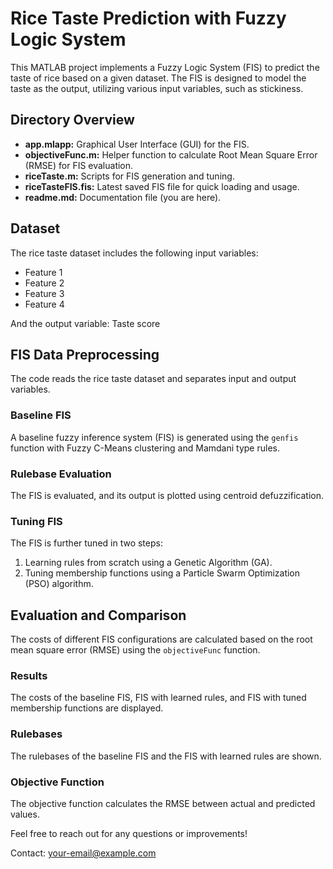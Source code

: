 # Rice Taste Prediction with Fuzzy Logic System

This MATLAB project implements a Fuzzy Logic System (FIS) to predict the taste of rice based on a given dataset. The FIS is designed to model the taste as the output, utilizing various input variables, such as stickiness.

## Directory Overview

- **app.mlapp:** Graphical User Interface (GUI) for the FIS.
- **objectiveFunc.m:** Helper function to calculate Root Mean Square Error (RMSE) for FIS evaluation.
- **riceTaste.m:** Scripts for FIS generation and tuning.
- **riceTasteFIS.fis:** Latest saved FIS file for quick loading and usage.
- **readme.md:** Documentation file (you are here).

## Dataset

The rice taste dataset includes the following input variables:
- Feature 1
- Feature 2
- Feature 3
- Feature 4

And the output variable: Taste score

## FIS Data Preprocessing

The code reads the rice taste dataset and separates input and output variables.

### Baseline FIS

A baseline fuzzy inference system (FIS) is generated using the `genfis` function with Fuzzy C-Means clustering and Mamdani type rules.

### Rulebase Evaluation

The FIS is evaluated, and its output is plotted using centroid defuzzification.

### Tuning FIS

The FIS is further tuned in two steps:
1. Learning rules from scratch using a Genetic Algorithm (GA).
2. Tuning membership functions using a Particle Swarm Optimization (PSO) algorithm.

## Evaluation and Comparison

The costs of different FIS configurations are calculated based on the root mean square error (RMSE) using the `objectiveFunc` function.

### Results

The costs of the baseline FIS, FIS with learned rules, and FIS with tuned membership functions are displayed.

### Rulebases

The rulebases of the baseline FIS and the FIS with learned rules are shown.

### Objective Function

The objective function calculates the RMSE between actual and predicted values.

Feel free to reach out for any questions or improvements!

Contact: your-email@example.com
